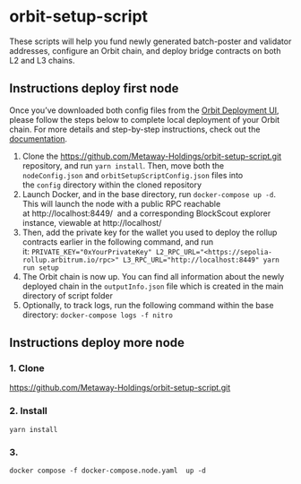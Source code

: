 # orbit-setup-script

These scripts will help you fund newly generated batch-poster and validator addresses, configure an Orbit chain, and deploy bridge contracts on both L2 and L3 chains.

## Instructions deploy first node

Once you’ve downloaded both config files from the [Orbit Deployment UI](https://orbit.arbitrum.io/), please follow the steps below to complete local deployment of your Orbit chain. For more details and step-by-step instructions, check out the [documentation](https://developer.arbitrum.io/launch-orbit-chain/orbit-quickstart).

1. Clone the https://github.com/Metaway-Holdings/orbit-setup-script.git repository, and run `yarn install`. Then, move both the `nodeConfig.json` and `orbitSetupScriptConfig.json` files into the `config` directory within the cloned repository
2. Launch Docker, and in the base directory, run `docker-compose up -d`. This will launch the node with a public RPC reachable at http://localhost:8449/  and a corresponding BlockScout explorer instance, viewable at http://localhost/
3. Then, add the private key for the wallet you used to deploy the rollup contracts earlier in the following command, and run it: `PRIVATE_KEY="0xYourPrivateKey" L2_RPC_URL="<https://sepolia-rollup.arbitrum.io/rpc>" L3_RPC_URL="http://localhost:8449" yarn run setup`
4. The Orbit chain is now up. You can find all information about the newly deployed chain in the `outputInfo.json` file which is created in the main directory of script folder
5. Optionally, to track logs, run the following command within the base directory: `docker-compose logs -f nitro`


## Instructions deploy more node

### 1. Clone 
https://github.com/Metaway-Holdings/orbit-setup-script.git

### 2. Install
```shell
yarn install
```
### 3. 
```shell
docker compose -f docker-compose.node.yaml  up -d
```

